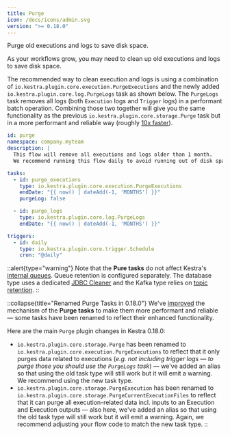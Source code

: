 ```yaml
---
title: Purge
icon: /docs/icons/admin.svg
version: ">= 0.18.0"
---
```


Purge old executions and logs to save disk space.

As your workflows grow, you may need to clean up old executions and logs to save disk space.

The recommended way to clean execution and logs is using a combination of `io.kestra.plugin.core.execution.PurgeExecutions` and the newly added `io.kestra.plugin.core.log.PurgeLogs` task as shown below. The `PurgeLogs` task removes all logs (both `Execution` logs and `Trigger` logs) in a performant batch operation. Combining those two together will give you the same functionality as the previous `io.kestra.plugin.core.storage.Purge` task but in a more performant and reliable way (roughly [10x faster](https://github.com/kestra-io/kestra/pull/4298#issuecomment-2220106142)).

```yaml
id: purge
namespace: company.myteam
description: |
  This flow will remove all executions and logs older than 1 month.
  We recommend running this flow daily to avoid running out of disk space.

tasks:
  - id: purge_executions
    type: io.kestra.plugin.core.execution.PurgeExecutions
    endDate: "{{ now() | dateAdd(-1, 'MONTHS') }}"
    purgeLog: false

  - id: purge_logs
    type: io.kestra.plugin.core.log.PurgeLogs
    endDate: "{{ now() | dateAdd(-1, 'MONTHS') }}"

triggers:
  - id: daily
    type: io.kestra.plugin.core.trigger.Schedule
    cron: "@daily"
```

::alert{type="warning"}
Note that the **Pure tasks** do not affect Kestra's [internal queues](../07.architecture/01.main-components.md#queue). Queue retention is configured separately. The database type uses a dedicated [JDBC Cleaner](../configuration/index.md#jdbc-cleaner) and the Kafka type relies on [topic retention](../configuration/index.md#topic-retention).
::

::collapse{title="Renamed Purge Tasks in 0.18.0"}
We've [improved](https://github.com/kestra-io/kestra/pull/4298) the mechanism of the **Purge tasks** to make them more performant and reliable — some tasks have been renamed to reflect their enhanced functionality.

Here are the main `Purge` plugin changes in Kestra 0.18.0:
- `io.kestra.plugin.core.storage.Purge` has been renamed to `io.kestra.plugin.core.execution.PurgeExecutions` to reflect that it only purges data related to executions (_e.g. not including trigger logs — to purge those you should use the `PurgeLogs` task_) — we've added an alias so that using the old task type will still work but it will emit a warning. We recommend using the new task type.
- `io.kestra.plugin.core.storage.PurgeExecution` has been renamed to `io.kestra.plugin.core.storage.PurgeCurrentExecutionFiles` to reflect that it can purge all execution-related data incl. inputs to an Execution and Execution outputs — also here, we've added an alias so that using the old task type will still work but it will emit a warning. Again, we recommend adjusting your flow code to match the new task type.
::
